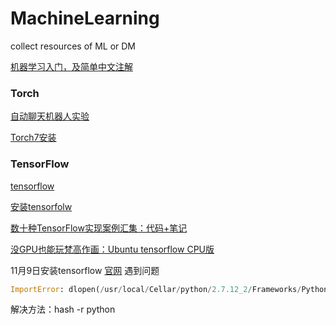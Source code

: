 # MachineLearning
collect resources of ML or DM

[机器学习入门，及简单中文注解](http://mp.weixin.qq.com/s/dNBZyh0eKqXMj_OwVbxY7Q)

### Torch

[自动聊天机器人实验](https://ask.julyedu.com/question/7410)

[Torch7安装](http://blog.csdn.net/a130737/article/details/45745467)


### TensorFlow

[tensorflow](https://github.com/tensorflow)

[安装tensorfolw](https://github.com/tensorflow/tensorflow/blob/master/tensorflow/g3doc/get_started/os_setup.md)

[数十种TensorFlow实现案例汇集：代码+笔记](http://chuansong.me/n/983353442162)

[没GPU也能玩梵高作画：Ubuntu tensorflow CPU版](http://blog.csdn.net/v_july_v/article/details/52683959)

11月9日安装tensorflow
[官网](https://www.tensorflow.org/versions/master/get_started/os_setup.html#download-and-setup)
遇到问题
```python
ImportError: dlopen(/usr/local/Cellar/python/2.7.12_2/Frameworks/Python.framework/Versions/2.7/lib/python2.7/lib-dynload/_io.so, 2): Symbol not found: __PyCodecInfo_GetIncrementalDecoder
```
解决方法：hash -r python


